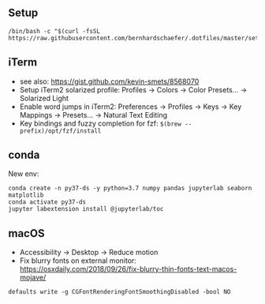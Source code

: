 Setup
--------

```shell
/bin/bash -c "$(curl -fsSL https://raw.githubusercontent.com/bernhardschaefer/.dotfiles/master/setup.sh)"
```

iTerm
--------

- see also: https://gist.github.com/kevin-smets/8568070
- Setup iTerm2 solarized profile: Profiles → Colors → Color Presets... → Solarized Light
- Enable word jumps in iTerm2: Preferences → Profiles → Keys → Key Mappings → Presets... → Natural Text Editing
- Key bindings and fuzzy completion for fzf: `$(brew --prefix)/opt/fzf/install`

conda
-------

New env:
```
conda create -n py37-ds -y python=3.7 numpy pandas jupyterlab seaborn matplotlib
conda activate py37-ds
jupyter labextension install @jupyterlab/toc
```

macOS
-------

- Accessibility -> Desktop -> Reduce motion
- Fix blurry fonts on external monitor: https://osxdaily.com/2018/09/26/fix-blurry-thin-fonts-text-macos-mojave/
```shell
defaults write -g CGFontRenderingFontSmoothingDisabled -bool NO
```

